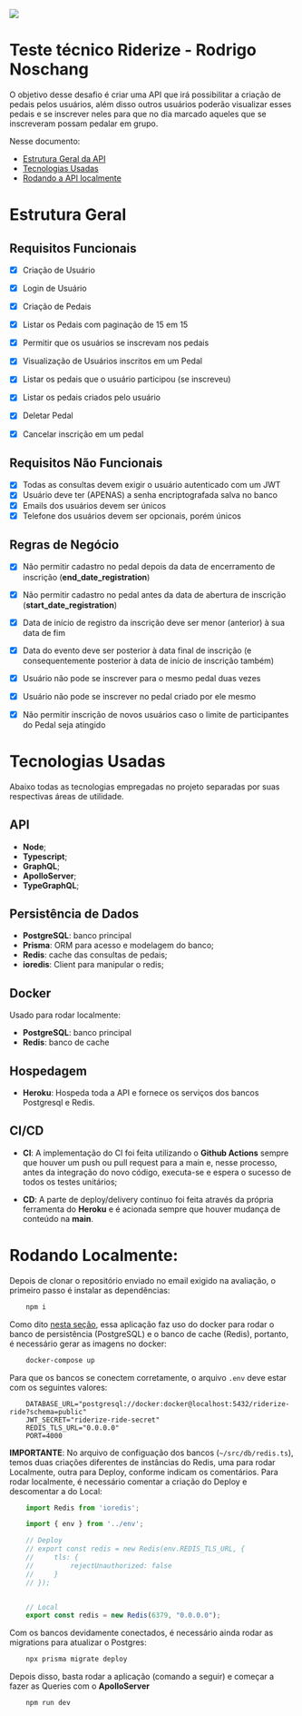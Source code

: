 ![](https://media.licdn.com/dms/image/D4D16AQEgA9_huzlrRg/profile-displaybackgroundimage-shrink_200_800/0/1675721011380?e=2147483647&v=beta&t=6JxqWon8Mkd8SbjZ7fJNxRrS-kS4KEpQyQFeg_fDWDs)

# Teste técnico Riderize  - Rodrigo Noschang

O objetivo desse desafio é criar uma API que irá possibilitar a criação de pedais pelos usuários, além disso outros usuários poderão visualizar esses pedais e se inscrever neles para que no dia marcado aqueles que se inscreveram possam pedalar em grupo.

Nesse documento:
- [Estrutura Geral da API](#estrutura-geral)
- [Tecnologias Usadas](#tecnologias-usadas)
- [Rodando a API localmente](#rodando-localmente)

# Estrutura Geral
## Requisitos Funcionais
- [x] Criação de Usuário
- [x] Login de Usuário

- [x] Criação de Pedais
- [x] Listar os Pedais com paginação de 15 em 15

- [x] Permitir que os usuários se inscrevam nos pedais
- [x] Visualização de Usuários inscritos em um Pedal
- [x] Listar os pedais que o usuário participou (se inscreveu)
- [x] Listar os pedais criados pelo usuário

- [x] Deletar Pedal
- [x] Cancelar inscrição em um pedal
## Requisitos Não Funcionais
- [x] Todas as consultas devem exigir o usuário autenticado com um JWT
- [x] Usuário deve ter (APENAS) a senha encriptografada salva no banco
- [x] Emails dos usuários devem ser únicos
- [x] Telefone dos usuários devem ser opcionais, porém únicos

## Regras de Negócio
- [x] Não permitir cadastro no pedal depois da data de encerramento de inscrição (**end_date_registration**)
- [x] Não permitir cadastro no pedal antes da data de abertura de inscrição (**start_date_registration**)
- [x] Data de início de registro da inscrição deve ser menor (anterior) à sua data de fim
- [x] Data do evento deve ser posterior à data final de inscrição (e consequentemente posterior à data de início de inscrição também)
- [x] Usuário não pode se inscrever para o mesmo pedal duas vezes
- [x] Usuário não pode se inscrever no pedal criado por ele mesmo
- [x] Não permitir inscrição de novos usuários caso o limite de participantes do Pedal seja atingido


# Tecnologias Usadas
Abaixo todas as tecnologias empregadas no projeto separadas por suas respectivas áreas de utilidade.

## API
- **Node**;
- **Typescript**;
- **GraphQL**;
- **ApolloServer**;
- **TypeGraphQL**;

## Persistência de Dados
- **PostgreSQL**: banco principal
- **Prisma**: ORM para acesso e modelagem do banco;
- **Redis**: cache das consultas de pedais;
- **ioredis**: Client para manipular o redis;

## Docker
Usado para rodar localmente:
- **PostgreSQL**: banco principal
- **Redis**: banco de cache

## Hospedagem
- **Heroku**: Hospeda toda a API e fornece os serviços dos bancos Postgresql e Redis.

## CI/CD
- **CI**: A implementação do CI foi feita utilizando o **Github Actions** sempre que houver um push ou pull request para a main e, nesse processo, antes da integração do novo código, executa-se e espera o sucesso de todos os testes unitários;

- **CD**: A parte de deploy/delivery contínuo foi feita através da própria ferramenta do **Heroku** e é acionada sempre que houver mudança de conteúdo na **main**.

# Rodando Localmente:
Depois de clonar o repositório enviado no email exigido na avaliação, o primeiro passo é instalar as dependências:

```sh
    npm i
```

Como dito [nesta seção](#tecnologias-usadas), essa aplicação faz uso do docker para rodar o banco de persistência (PostgreSQL) e o banco de cache (Redis), portanto, é necessário gerar as imagens no docker:

```sh
    docker-compose up
```

Para que os bancos se conectem corretamente, o arquivo `.env` deve estar com os seguintes valores:

```
    DATABASE_URL="postgresql://docker:docker@localhost:5432/riderize-ride?schema=public"
    JWT_SECRET="riderize-ride-secret"
    REDIS_TLS_URL="0.0.0.0"
    PORT=4000
```

**IMPORTANTE**: No arquivo de configuação dos bancos (`~/src/db/redis.ts`), temos duas criações diferentes de instâncias do Redis, uma para rodar Localmente, outra para Deploy, conforme indicam os comentários. Para rodar localmente, é necessário comentar a criação do Deploy e descomentar a do Local:

```ts
    import Redis from 'ioredis';

    import { env } from '../env';

    // Deploy
    // export const redis = new Redis(env.REDIS_TLS_URL, {
    //     tls: {
    //         rejectUnauthorized: false
    //     }
    // });


    // Local
    export const redis = new Redis(6379, "0.0.0.0");
```

Com os bancos devidamente conectados, é necessário ainda rodar as migrations para atualizar o Postgres:

```sh
    npx prisma migrate deploy
```

Depois disso, basta rodar a aplicação (comando a seguir) e começar a fazer as Queries com o **ApolloServer**

```sh
    npm run dev
```